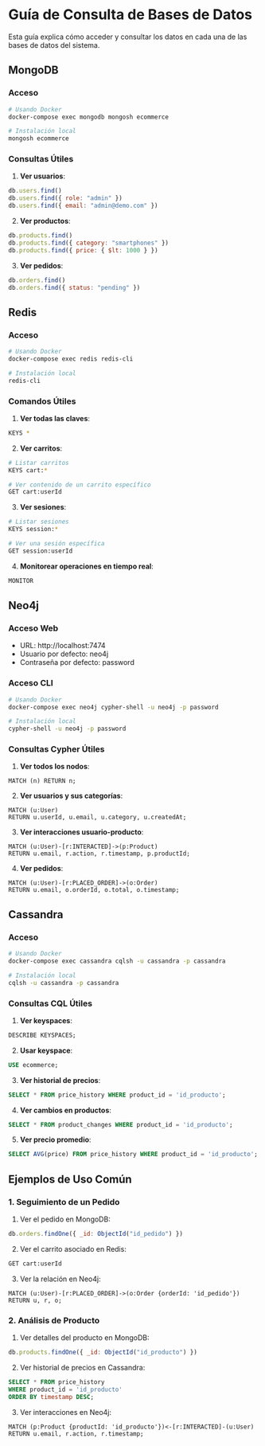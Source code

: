 # Guía de Consulta de Bases de Datos

Esta guía explica cómo acceder y consultar los datos en cada una de las bases de datos del sistema.

## MongoDB

### Acceso
```bash
# Usando Docker
docker-compose exec mongodb mongosh ecommerce

# Instalación local
mongosh ecommerce
```

### Consultas Útiles

1. **Ver usuarios**:
```javascript
db.users.find()
db.users.find({ role: "admin" })
db.users.find({ email: "admin@demo.com" })
```

2. **Ver productos**:
```javascript
db.products.find()
db.products.find({ category: "smartphones" })
db.products.find({ price: { $lt: 1000 } })
```

3. **Ver pedidos**:
```javascript
db.orders.find()
db.orders.find({ status: "pending" })
```

## Redis

### Acceso
```bash
# Usando Docker
docker-compose exec redis redis-cli

# Instalación local
redis-cli
```

### Comandos Útiles

1. **Ver todas las claves**:
```bash
KEYS *
```

2. **Ver carritos**:
```bash
# Listar carritos
KEYS cart:*

# Ver contenido de un carrito específico
GET cart:userId
```

3. **Ver sesiones**:
```bash
# Listar sesiones
KEYS session:*

# Ver una sesión específica
GET session:userId
```

4. **Monitorear operaciones en tiempo real**:
```bash
MONITOR
```

## Neo4j

### Acceso Web
- URL: http://localhost:7474
- Usuario por defecto: neo4j
- Contraseña por defecto: password

### Acceso CLI
```bash
# Usando Docker
docker-compose exec neo4j cypher-shell -u neo4j -p password

# Instalación local
cypher-shell -u neo4j -p password
```

### Consultas Cypher Útiles

1. **Ver todos los nodos**:
```cypher
MATCH (n) RETURN n;
```

2. **Ver usuarios y sus categorías**:
```cypher
MATCH (u:User) 
RETURN u.userId, u.email, u.category, u.createdAt;
```

3. **Ver interacciones usuario-producto**:
```cypher
MATCH (u:User)-[r:INTERACTED]->(p:Product)
RETURN u.email, r.action, r.timestamp, p.productId;
```

4. **Ver pedidos**:
```cypher
MATCH (u:User)-[r:PLACED_ORDER]->(o:Order)
RETURN u.email, o.orderId, o.total, o.timestamp;
```

## Cassandra

### Acceso
```bash
# Usando Docker
docker-compose exec cassandra cqlsh -u cassandra -p cassandra

# Instalación local
cqlsh -u cassandra -p cassandra
```

### Consultas CQL Útiles

1. **Ver keyspaces**:
```sql
DESCRIBE KEYSPACES;
```

2. **Usar keyspace**:
```sql
USE ecommerce;
```

3. **Ver historial de precios**:
```sql
SELECT * FROM price_history WHERE product_id = 'id_producto';
```

4. **Ver cambios en productos**:
```sql
SELECT * FROM product_changes WHERE product_id = 'id_producto';
```

5. **Ver precio promedio**:
```sql
SELECT AVG(price) FROM price_history WHERE product_id = 'id_producto';
```

## Ejemplos de Uso Común

### 1. Seguimiento de un Pedido
1. Ver el pedido en MongoDB:
```javascript
db.orders.findOne({ _id: ObjectId("id_pedido") })
```

2. Ver el carrito asociado en Redis:
```bash
GET cart:userId
```

3. Ver la relación en Neo4j:
```cypher
MATCH (u:User)-[r:PLACED_ORDER]->(o:Order {orderId: 'id_pedido'})
RETURN u, r, o;
```

### 2. Análisis de Producto
1. Ver detalles del producto en MongoDB:
```javascript
db.products.findOne({ _id: ObjectId("id_producto") })
```

2. Ver historial de precios en Cassandra:
```sql
SELECT * FROM price_history 
WHERE product_id = 'id_producto' 
ORDER BY timestamp DESC;
```

3. Ver interacciones en Neo4j:
```cypher
MATCH (p:Product {productId: 'id_producto'})<-[r:INTERACTED]-(u:User)
RETURN u.email, r.action, r.timestamp;
```